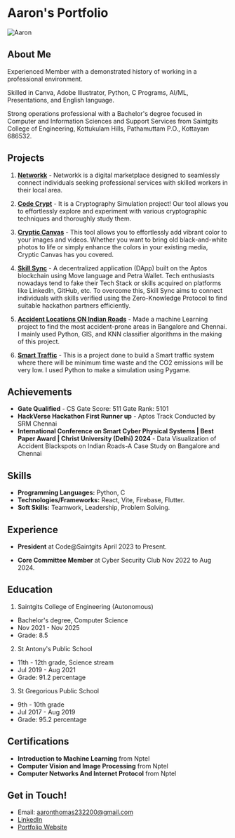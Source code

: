 # Aaron's Portfolio

![Aaron](https://media.licdn.com/dms/image/D5603AQEB2lSjO9WK0g/profile-displayphoto-shrink_400_400/0/1699108659320?e=1726704000&v=beta&t=wbg8_WTyEqWfJwPFpDjZxZG8jjTDd5tOluvckN4pH2Q)

## About Me 

Experienced Member with a demonstrated history of working in a professional environment. 

Skilled in Canva, Adobe Illustrator, Python, C Programs, AI/ML, Presentations, and English language. 

Strong operations professional with a Bachelor's degree focused in Computer and Information Sciences and Support Services from Saintgits College of Engineering, Kottukulam Hills, Pathamuttam P.O., Kottayam 686532.

## Projects

1. **[Networkk](https://github.com/Aaron-Thomas-Blessen/NETWORKK.git)** - Networkk is a digital marketplace designed to seamlessly connect individuals seeking professional services with skilled workers in their local area.
   
3. **[Code Crypt](https://github.com/Aaron-Thomas-Blessen/CodeCrypt.git)** - It is a Cryptography Simulation project! Our tool allows you to effortlessly explore and experiment with various cryptographic techniques and thoroughly study them.
   
4. **[Cryptic Canvas](https://github.com/Aaron-Thomas-Blessen/CrypticCanvas.git)** - This tool allows you to effortlessly add vibrant color to your images and videos. Whether you want to bring old black-and-white photos to life or simply enhance the colors in your existing media, Cryptic Canvas has you covered.

5. **[Skill Sync](https://github.com/Aaron-Thomas-Blessen/SkillSync.git)** - A decentralized application (DApp) built on the Aptos blockchain using Move language and Petra Wallet. Tech enthusiasts nowadays tend to fake their Tech Stack or skills acquired on platforms like LinkedIn, GitHub, etc. To overcome this, Skill Sync aims to connect individuals with skills verified using the Zero-Knowledge Protocol to find suitable hackathon partners efficiently.

6. **[Accident Locations ON Indian Roads](https://github.com/Aaron-Thomas-Blessen/intelunnati_TheElites.git)** - Made a machine Learning project to find the most accident-prone areas in Bangalore and Chennai. I mainly used Python, GIS, and KNN classifier algorithms in the making of this project.

7. **[Smart Traffic](https://github.com/Aaron-Thomas-Blessen/Smart_Traffic.git)** - This is a project done to build a Smart traffic system where there will be minimum time waste and the CO2 emissions will be very low. I used Python to make a simulation using Pygame.

## Achievements

- **Gate Qualified** -  CS Gate Score: 511 Gate Rank: 5101
- **HackVerse Hackathon First Runner up** - Aptos Track Conducted by SRM Chennai
- **International Conference on Smart Cyber Physical Systems | Best Paper Award | Christ University (Delhi) 2024** - Data Visualization of Accident Blackspots on Indian Roads-A Case Study on Bangalore and Chennai

## Skills

- **Programming Languages:** Python, C
- **Technologies/Frameworks:** React, Vite, Firebase, Flutter.
- **Soft Skills:** Teamwork, Leadership, Problem Solving.

## Experience

- **President** at Code@Saintgits April 2023 to Present.

- **Core Committee Member** at Cyber Security Club Nov 2022 to Aug 2024.

## Education

1. Saintgits College of Engineering (Autonomous)
- Bachelor's degree, Computer Science
- Nov 2021 - Nov 2025
- Grade: 8.5

2. St Antony's Public School
- 11th - 12th grade, Science stream
- Jul 2019 - Aug 2021
- Grade: 91.2 percentage

3. St Gregorious Public School
- 9th - 10th grade
- Jul 2017 - Aug 2019
- Grade: 95.2 percentage

## Certifications

- **Introduction to Machine Learning** from Nptel 
- **Computer Vision and Image Processing** from Nptel
- **Computer Networks And Internet Protocol** from Nptel

## Get in Touch!

- Email: [aaronthomas232200@gmail.com](mailto:aaronthomas232200@gmail.com)
- [LinkedIn](https://www.linkedin.com/in/aaron-thomas-blessen-390200214/)
- [Portfolio Website](https://aaron-thomas-blessen.github.io/Portfolio/)
